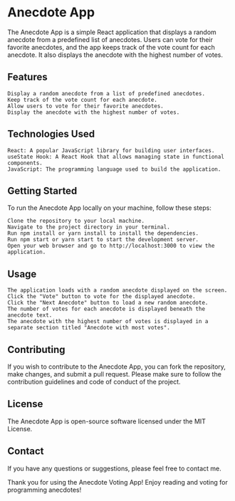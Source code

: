 # Anecdote App

The Anecdote App is a simple React application that displays a random anecdote from a predefined list of anecdotes. Users can vote for their favorite anecdotes, and the app keeps track of the vote count for each anecdote. It also displays the anecdote with the highest number of votes.

## Features

    Display a random anecdote from a list of predefined anecdotes.
    Keep track of the vote count for each anecdote.
    Allow users to vote for their favorite anecdotes.
    Display the anecdote with the highest number of votes.

## Technologies Used

    React: A popular JavaScript library for building user interfaces.
    useState Hook: A React Hook that allows managing state in functional components.
    JavaScript: The programming language used to build the application.

## Getting Started

To run the Anecdote App locally on your machine, follow these steps:

    Clone the repository to your local machine.
    Navigate to the project directory in your terminal.
    Run npm install or yarn install to install the dependencies.
    Run npm start or yarn start to start the development server.
    Open your web browser and go to http://localhost:3000 to view the application.

## Usage

    The application loads with a random anecdote displayed on the screen.
    Click the "Vote" button to vote for the displayed anecdote.
    Click the "Next Anecdote" button to load a new random anecdote.
    The number of votes for each anecdote is displayed beneath the anecdote text.
    The anecdote with the highest number of votes is displayed in a separate section titled "Anecdote with most votes".

## Contributing

If you wish to contribute to the Anecdote App, you can fork the repository, make changes, and submit a pull request. Please make sure to follow the contribution guidelines and code of conduct of the project.

## License

The Anecdote App is open-source software licensed under the MIT License.

## Contact 

If you have any questions or suggestions, please feel free to contact me.

Thank you for using the Anecdote Voting App! Enjoy reading and voting for programming anecdotes!
